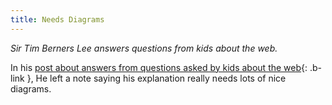 ```yaml
---
title: Needs Diagrams
---
```


_Sir Tim Berners Lee answers questions from kids about the web._

In his [post about answers from questions asked by kids about the web](https://www.w3.org/People/Berners-Lee/Kids.html){: .b-link }, He 
left a note saying his explanation really needs lots of nice diagrams. 

